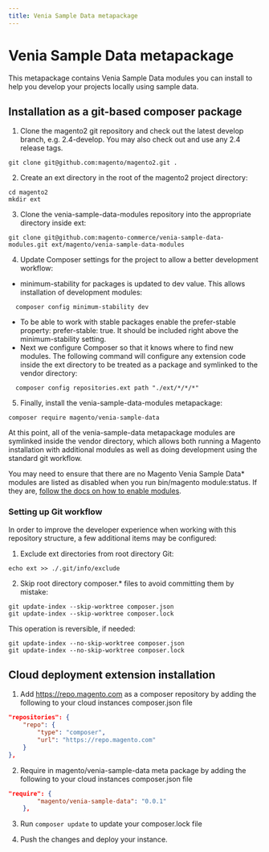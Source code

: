 ```yaml
---
title: Venia Sample Data metapackage
---
```

# Venia Sample Data metapackage

This metapackage contains Venia Sample Data modules you can install to help you develop your projects locally using sample data.

## Installation as a git-based composer package

1. Clone the magento2 git repository and check out the latest develop branch, e.g. 2.4-develop. You may also check out and use any 2.4 release tags.

```
git clone git@github.com:magento/magento2.git .
```

2. Create an ext directory in the root of the magento2 project directory:

```
cd magento2
mkdir ext
```

3. Clone the venia-sample-data-modules repository into the appropriate directory inside ext:

```
git clone git@github.com:magento-commerce/venia-sample-data-modules.git ext/magento/venia-sample-data-modules
```

4. Update Composer settings for the project to allow a better development workflow:

- minimum-stability for packages is updated to dev value. This allows installation of development modules:

```
  composer config minimum-stability dev
```

- To be able to work with stable packages enable the prefer-stable property: prefer-stable: true. It should be included right above the minimum-stability setting.
- Next we configure Composer so that it knows where to find new modules. The following command will configure any extension code inside the ext directory to be treated as a package and symlinked to the vendor directory:

```
  composer config repositories.ext path "./ext/*/*/*"
```

5. Finally, install the venia-sample-data-modules metapackage:

```
composer require magento/venia-sample-data
```

At this point, all of the venia-sample-data metapackage modules are symlinked inside the vendor directory, which allows both running a Magento installation with additional modules as well as doing development using the standard git workflow.

You may need to ensure that there are no Magento Venia Sample Data\* modules are listed as disabled when you run bin/magento module:status. If they are, [follow the docs on how to enable modules](https://devdocs.magento.com/guides/v2.3/extension-dev-guide/build/enable-module.html).

### Setting up Git workflow

In order to improve the developer experience when working with this repository structure, a few additional items may be configured:

1. Exclude ext directories from root directory Git:

```
echo ext >> ./.git/info/exclude
```

2. Skip root directory composer.\* files to avoid committing them by mistake:

```
git update-index --skip-worktree composer.json
git update-index --skip-worktree composer.lock
```

This operation is reversible, if needed:

```
git update-index --no-skip-worktree composer.json
git update-index --no-skip-worktree composer.lock
```

## Cloud deployment extension installation

1. Add https://repo.magento.com as a composer repository by adding the following to your cloud instances composer.json file
```json
"repositories": {
    "repo": {
        "type": "composer",
        "url": "https://repo.magento.com"
    }
},
```
2. Require in magento/venia-sample-data meta package by adding the following to your cloud instances composer.json file
```json
"require": {
        "magento/venia-sample-data": "0.0.1"
    },
```

3. Run `composer update` to update your composer.lock file

4. Push the changes and deploy your instance.